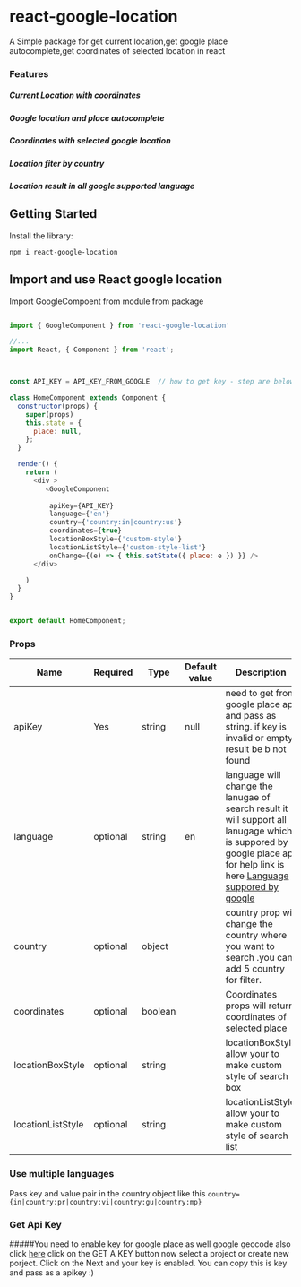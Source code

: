 # react-google-location
A Simple package for get current location,get google place autocomplete,get coordinates of selected location in react

### Features
##### Current Location with coordinates
##### Google location and place autocomplete
##### Coordinates with selected google location
##### Location fiter by country 
##### Location result in all google supported language



## Getting Started
Install the library:

```` npm i react-google-location ````

## Import and use React google location
Import GoogleCompoent from module from package 

```javascript 

import { GoogleComponent } from 'react-google-location' 

//... 
import React, { Component } from 'react';



const API_KEY = API_KEY_FROM_GOOGLE  // how to get key - step are below

class HomeComponent extends Component {
  constructor(props) {
    super(props)
    this.state = {
      place: null,
    };
  }

  render() {
    return (
      <div >
         <GoogleComponent
         
          apiKey={API_KEY}
          language={'en'}
          country={'country:in|country:us'}
          coordinates={true}
          locationBoxStyle={'custom-style'}
          locationListStyle={'custom-style-list'}
          onChange={(e) => { this.setState({ place: e }) }} />
      </div>

    )
  } 
}


export default HomeComponent;

````

### Props


| Name          | Required | Type     | Default value | Description                                                                                                                  |
|-----------------|----------|----------|---------------|------------------------------------------------------------------------------------------------------------------------------|
|   apiKey    | Yes     | string   |      null         | need to get from google place api and pass as string. if key is invalid or empty result be b not found                                                                 |
|   language    | optional     | string   |      en         | language will change the lanugae of search result it will support all lanugage which is suppored by google place api for help link is here  [Language suppored by google](https://developers.google.com/maps/faq#languagesupport)    |                                                     |
|   country    | optional     | object   |               | country prop will change the country where you want to search .you can add 5 country for filter.  |
|   coordinates    | optional     | boolean   |               | Coordinates props will return coordinates of selected place  |
|   locationBoxStyle    | optional     | string   |               | locationBoxStyle allow your to make custom style of search box   |
|   locationListStyle    | optional     | string   |               | locationListStyle allow your to make custom style of search list   |


### Use multiple languages

Pass key and value pair in the country object like this ```` country={in|country:pr|country:vi|country:gu|country:mp}  ````


### Get Api Key 

#####You need to enable key for google place as well google geocode also
click [here](https://developers.google.com/places/web-service/get-api-key)
click on the GET A KEY button 
now select a project or create new porject.
Click on the Next and your key is enabled. You can copy this is key and pass as a apikey :)


